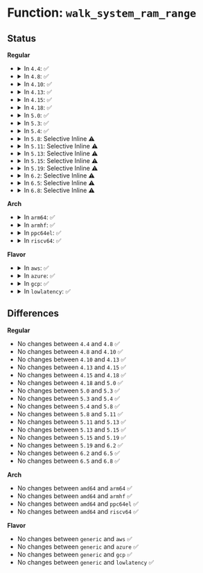 # Function: <code>walk_system_ram_range</code>

## Status
<b>Regular</b>
<ul>
<li>
<details>
<summary>In <code>4.4</code>: ✅</summary>

```c
int walk_system_ram_range(long unsigned int start_pfn, long unsigned int nr_pages, void *arg, int (*func)(long unsigned int, long unsigned int, void *));
```

**Collision:** Unique Global

**Inline:** No

**Transformation:** False

**Instances:**

```
In kernel/resource.c (ffffffff81086ee0)
Location: kernel/resource.c:453
Inline: False
Direct callers:
  - arch/x86/mm/ioremap.c:__ioremap_caller
  - arch/x86/mm/pat.c:pat_pagerange_is_ram
  - kernel/resource.c:page_is_ram
  - mm/memory_hotplug.c:online_pages
  - mm/memory_hotplug.c:online_pages
  - fs/proc/kcore.c:kcore_update_ram
```
**Symbols:**

```
ffffffff81086ee0-ffffffff81086fc1: walk_system_ram_range (STB_GLOBAL)
```
</details>
</li>
<li>
<details>
<summary>In <code>4.8</code>: ✅</summary>

```c
int walk_system_ram_range(long unsigned int start_pfn, long unsigned int nr_pages, void *arg, int (*func)(long unsigned int, long unsigned int, void *));
```

**Collision:** Unique Global

**Inline:** No

**Transformation:** False

**Instances:**

```
In kernel/resource.c (ffffffff81089f00)
Location: kernel/resource.c:479
Inline: False
Direct callers:
  - arch/x86/mm/ioremap.c:__ioremap_caller
  - arch/x86/mm/pat.c:pat_pagerange_is_ram
  - kernel/resource.c:page_is_ram
  - mm/memory_hotplug.c:online_pages
  - mm/memory_hotplug.c:online_pages
  - fs/proc/kcore.c:kcore_update_ram
```
**Symbols:**

```
ffffffff81089f00-ffffffff81089fdc: walk_system_ram_range (STB_GLOBAL)
```
</details>
</li>
<li>
<details>
<summary>In <code>4.10</code>: ✅</summary>

```c
int walk_system_ram_range(long unsigned int start_pfn, long unsigned int nr_pages, void *arg, int (*func)(long unsigned int, long unsigned int, void *));
```

**Collision:** Unique Global

**Inline:** No

**Transformation:** False

**Instances:**

```
In kernel/resource.c (ffffffff8108ee50)
Location: kernel/resource.c:479
Inline: False
Direct callers:
  - arch/x86/mm/ioremap.c:__ioremap_caller
  - arch/x86/mm/pat.c:pat_pagerange_is_ram
  - kernel/resource.c:page_is_ram
  - mm/memory_hotplug.c:online_pages
  - mm/memory_hotplug.c:online_pages
  - fs/proc/kcore.c:kcore_update_ram
```
**Symbols:**

```
ffffffff8108ee50-ffffffff8108ef2c: walk_system_ram_range (STB_GLOBAL)
```
</details>
</li>
<li>
<details>
<summary>In <code>4.13</code>: ✅</summary>

```c
int walk_system_ram_range(long unsigned int start_pfn, long unsigned int nr_pages, void *arg, int (*func)(long unsigned int, long unsigned int, void *));
```

**Collision:** Unique Global

**Inline:** No

**Transformation:** False

**Instances:**

```
In kernel/resource.c (ffffffff8108be10)
Location: kernel/resource.c:479
Inline: False
Direct callers:
  - arch/x86/mm/ioremap.c:__ioremap_caller
  - arch/x86/mm/pat.c:pat_pagerange_is_ram
  - kernel/resource.c:page_is_ram
  - mm/memory_hotplug.c:online_pages
  - mm/memory_hotplug.c:online_pages
  - fs/proc/kcore.c:kcore_update_ram
```
**Symbols:**

```
ffffffff8108be10-ffffffff8108bee7: walk_system_ram_range (STB_GLOBAL)
```
</details>
</li>
<li>
<details>
<summary>In <code>4.15</code>: ✅</summary>

```c
int walk_system_ram_range(long unsigned int start_pfn, long unsigned int nr_pages, void *arg, int (*func)(long unsigned int, long unsigned int, void *));
```

**Collision:** Unique Global

**Inline:** No

**Transformation:** False

**Instances:**

```
In kernel/resource.c (ffffffff81092b50)
Location: kernel/resource.c:496
Inline: False
Direct callers:
  - arch/x86/mm/pat.c:pat_pagerange_is_ram
  - kernel/resource.c:page_is_ram
  - mm/memory_hotplug.c:__offline_pages
  - mm/memory_hotplug.c:__offline_pages
  - mm/memory_hotplug.c:online_pages
  - mm/memory_hotplug.c:online_pages
  - fs/proc/kcore.c:kcore_update_ram
```
**Symbols:**

```
ffffffff81092b50-ffffffff81092c29: walk_system_ram_range (STB_GLOBAL)
```
</details>
</li>
<li>
<details>
<summary>In <code>4.18</code>: ✅</summary>

```c
int walk_system_ram_range(long unsigned int start_pfn, long unsigned int nr_pages, void *arg, int (*func)(long unsigned int, long unsigned int, void *));
```

**Collision:** Unique Global

**Inline:** No

**Transformation:** False

**Instances:**

```
In kernel/resource.c (ffffffff81096570)
Location: kernel/resource.c:464
Inline: False
Direct callers:
  - arch/x86/mm/pat.c:pat_pagerange_is_ram
  - kernel/resource.c:page_is_ram
  - mm/memory_hotplug.c:__offline_pages
  - mm/memory_hotplug.c:__offline_pages
  - mm/memory_hotplug.c:online_pages
  - mm/memory_hotplug.c:online_pages
  - fs/proc/kcore.c:kcore_update_ram
```
**Symbols:**

```
ffffffff81096570-ffffffff81096649: walk_system_ram_range (STB_GLOBAL)
```
</details>
</li>
<li>
<details>
<summary>In <code>5.0</code>: ✅</summary>

```c
int walk_system_ram_range(long unsigned int start_pfn, long unsigned int nr_pages, void *arg, int (*func)(long unsigned int, long unsigned int, void *));
```

**Collision:** Unique Global

**Inline:** No

**Transformation:** False

**Instances:**

```
In kernel/resource.c (ffffffff8109e880)
Location: kernel/resource.c:458
Inline: False
Direct callers:
  - arch/x86/mm/pat.c:pat_pagerange_is_ram
  - kernel/resource.c:page_is_ram
  - mm/memory_hotplug.c:__offline_pages
  - mm/memory_hotplug.c:__offline_pages
  - mm/memory_hotplug.c:online_pages
  - mm/memory_hotplug.c:online_pages
  - fs/proc/kcore.c:kcore_update_ram
```
**Symbols:**

```
ffffffff8109e880-ffffffff8109e951: walk_system_ram_range (STB_GLOBAL)
```
</details>
</li>
<li>
<details>
<summary>In <code>5.3</code>: ✅</summary>

```c
int walk_system_ram_range(long unsigned int start_pfn, long unsigned int nr_pages, void *arg, int (*func)(long unsigned int, long unsigned int, void *));
```

**Collision:** Unique Global

**Inline:** No

**Transformation:** False

**Instances:**

```
In kernel/resource.c (ffffffff810a2ed0)
Location: kernel/resource.c:475
Inline: False
Direct callers:
  - arch/x86/mm/pat.c:pat_pagerange_is_ram
  - kernel/resource.c:page_is_ram
  - mm/memory_hotplug.c:__offline_pages
  - mm/memory_hotplug.c:__offline_pages
  - mm/memory_hotplug.c:online_pages
  - mm/memory_hotplug.c:online_pages
  - fs/proc/kcore.c:kcore_update_ram
```
**Symbols:**

```
ffffffff810a2ed0-ffffffff810a2f9e: walk_system_ram_range (STB_GLOBAL)
```
</details>
</li>
<li>
<details>
<summary>In <code>5.4</code>: ✅</summary>

```c
int walk_system_ram_range(long unsigned int start_pfn, long unsigned int nr_pages, void *arg, int (*func)(long unsigned int, long unsigned int, void *));
```

**Collision:** Unique Global

**Inline:** No

**Transformation:** False

**Instances:**

```
In kernel/resource.c (ffffffff810a9510)
Location: kernel/resource.c:475
Inline: False
Direct callers:
  - arch/x86/mm/pat.c:pat_pagerange_is_ram
  - kernel/resource.c:page_is_ram
  - mm/memory_hotplug.c:__offline_pages
  - mm/memory_hotplug.c:__offline_pages
  - mm/memory_hotplug.c:online_pages
  - mm/memory_hotplug.c:online_pages
  - fs/proc/kcore.c:kcore_update_ram
```
**Symbols:**

```
ffffffff810a9510-ffffffff810a95de: walk_system_ram_range (STB_GLOBAL)
```
</details>
</li>
<li>
<details>
<summary>In <code>5.8</code>: Selective Inline ⚠️</summary>

```c
int walk_system_ram_range(long unsigned int start_pfn, long unsigned int nr_pages, void *arg, int (*func)(long unsigned int, long unsigned int, void *));
```

**Collision:** Unique Global

**Inline:** Selective

**Transformation:** False

**Instances:**

```
In kernel/resource.c (ffffffff810b0c37)
Location: kernel/resource.c:475
Inline: True
Inline callers:
  - kernel/resource.c:page_is_ram
Direct callers:
  - arch/x86/mm/pat/memtype.c:pat_pagerange_is_ram
  - mm/memory_hotplug.c:__offline_pages
  - mm/memory_hotplug.c:__offline_pages
  - mm/memory_hotplug.c:__offline_pages
  - mm/memory_hotplug.c:online_pages
  - mm/memory_hotplug.c:online_pages
```
**Symbols:**

```
ffffffff810b1100-ffffffff810b11ce: walk_system_ram_range (STB_GLOBAL)
```
</details>
</li>
<li>
<details>
<summary>In <code>5.11</code>: Selective Inline ⚠️</summary>

```c
int walk_system_ram_range(long unsigned int start_pfn, long unsigned int nr_pages, void *arg, int (*func)(long unsigned int, long unsigned int, void *));
```

**Collision:** Unique Global

**Inline:** Selective

**Transformation:** False

**Instances:**

```
In kernel/resource.c (ffffffff810ac397)
Location: kernel/resource.c:482
Inline: True
Inline callers:
  - kernel/resource.c:page_is_ram
Direct callers:
  - arch/x86/mm/pat/memtype.c:pat_pagerange_is_ram
  - mm/memory_hotplug.c:offline_pages
```
**Symbols:**

```
ffffffff810ac860-ffffffff810ac92e: walk_system_ram_range (STB_GLOBAL)
```
</details>
</li>
<li>
<details>
<summary>In <code>5.13</code>: Selective Inline ⚠️</summary>

```c
int walk_system_ram_range(long unsigned int start_pfn, long unsigned int nr_pages, void *arg, int (*func)(long unsigned int, long unsigned int, void *));
```

**Collision:** Unique Global

**Inline:** Selective

**Transformation:** False

**Instances:**

```
In kernel/resource.c (ffffffff810ad207)
Location: kernel/resource.c:465
Inline: True
Inline callers:
  - kernel/resource.c:page_is_ram
Direct callers:
  - arch/x86/mm/pat/memtype.c:pat_pagerange_is_ram
  - mm/memory_hotplug.c:offline_pages
```
**Symbols:**

```
ffffffff810ada50-ffffffff810adb19: walk_system_ram_range (STB_GLOBAL)
```
</details>
</li>
<li>
<details>
<summary>In <code>5.15</code>: Selective Inline ⚠️</summary>

```c
int walk_system_ram_range(long unsigned int start_pfn, long unsigned int nr_pages, void *arg, int (*func)(long unsigned int, long unsigned int, void *));
```

**Collision:** Unique Global

**Inline:** Selective

**Transformation:** False

**Instances:**

```
In kernel/resource.c (ffffffff810bed77)
Location: kernel/resource.c:465
Inline: True
Inline callers:
  - kernel/resource.c:page_is_ram
Direct callers:
  - arch/x86/mm/pat/memtype.c:pat_pagerange_is_ram
  - mm/memory_hotplug.c:offline_pages
```
**Symbols:**

```
ffffffff810bf5d0-ffffffff810bf699: walk_system_ram_range (STB_GLOBAL)
```
</details>
</li>
<li>
<details>
<summary>In <code>5.19</code>: Selective Inline ⚠️</summary>

```c
int walk_system_ram_range(long unsigned int start_pfn, long unsigned int nr_pages, void *arg, int (*func)(long unsigned int, long unsigned int, void *));
```

**Collision:** Unique Global

**Inline:** Selective

**Transformation:** False

**Instances:**

```
In kernel/resource.c (ffffffff810d6434)
Location: kernel/resource.c:452
Inline: True
Inline callers:
  - kernel/resource.c:page_is_ram
Direct callers:
  - arch/x86/mm/pat/memtype.c:pat_pagerange_is_ram
  - mm/memory_hotplug.c:offline_pages
```
**Symbols:**

```
ffffffff810d69e0-ffffffff810d6acb: walk_system_ram_range (STB_GLOBAL)
```
</details>
</li>
<li>
<details>
<summary>In <code>6.2</code>: Selective Inline ⚠️</summary>

```c
int walk_system_ram_range(long unsigned int start_pfn, long unsigned int nr_pages, void *arg, int (*func)(long unsigned int, long unsigned int, void *));
```

**Collision:** Unique Global

**Inline:** Selective

**Transformation:** False

**Instances:**

```
In kernel/resource.c (ffffffff810f54a4)
Location: kernel/resource.c:452
Inline: True
Inline callers:
  - kernel/resource.c:page_is_ram
Direct callers:
  - arch/x86/mm/pat/memtype.c:pat_pagerange_is_ram
  - mm/memory_hotplug.c:offline_pages
```
**Symbols:**

```
ffffffff810f6400-ffffffff810f64eb: walk_system_ram_range (STB_GLOBAL)
```
</details>
</li>
<li>
<details>
<summary>In <code>6.5</code>: Selective Inline ⚠️</summary>

```c
int walk_system_ram_range(long unsigned int start_pfn, long unsigned int nr_pages, void *arg, int (*func)(long unsigned int, long unsigned int, void *));
```

**Collision:** Unique Global

**Inline:** Selective

**Transformation:** False

**Instances:**

```
In kernel/resource.c (ffffffff811018e4)
Location: kernel/resource.c:452
Inline: True
Inline callers:
  - kernel/resource.c:page_is_ram
Direct callers:
  - arch/x86/mm/pat/memtype.c:pat_pagerange_is_ram
  - mm/memory_hotplug.c:offline_pages
```
**Symbols:**

```
ffffffff81102850-ffffffff8110293b: walk_system_ram_range (STB_GLOBAL)
```
</details>
</li>
<li>
<details>
<summary>In <code>6.8</code>: Selective Inline ⚠️</summary>

```c
int walk_system_ram_range(long unsigned int start_pfn, long unsigned int nr_pages, void *arg, int (*func)(long unsigned int, long unsigned int, void *));
```

**Collision:** Unique Global

**Inline:** Selective

**Transformation:** False

**Instances:**

```
In kernel/resource.c (ffffffff8110b034)
Location: kernel/resource.c:507
Inline: True
Inline callers:
  - kernel/resource.c:page_is_ram
Direct callers:
  - arch/x86/mm/pat/memtype.c:pat_pagerange_is_ram
  - kernel/dma/direct.c:dma_direct_all_ram_mapped
  - mm/memory_hotplug.c:offline_pages
```
**Symbols:**

```
ffffffff8110c180-ffffffff8110c26b: walk_system_ram_range (STB_GLOBAL)
```
</details>
</li>
</ul>
<b>Arch</b>
<ul>
<li>
<details>
<summary>In <code>arm64</code>: ✅</summary>

```c
int walk_system_ram_range(long unsigned int start_pfn, long unsigned int nr_pages, void *arg, int (*func)(long unsigned int, long unsigned int, void *));
```

**Collision:** Unique Global

**Inline:** No

**Transformation:** False

**Instances:**

```
In kernel/resource.c (ffff8000101012f0)
Location: kernel/resource.c:475
Inline: False
Direct callers:
  - kernel/resource.c:page_is_ram
  - mm/memory_hotplug.c:online_pages
  - mm/memory_hotplug.c:online_pages
  - fs/proc/kcore.c:kcore_update_ram
```
**Symbols:**

```
ffff8000101012f0-ffff8000101013dc: walk_system_ram_range (STB_GLOBAL)
```
</details>
</li>
<li>
<details>
<summary>In <code>armhf</code>: ✅</summary>

```c
int walk_system_ram_range(long unsigned int start_pfn, long unsigned int nr_pages, void *arg, int (*func)(long unsigned int, long unsigned int, void *));
```

**Collision:** Unique Global

**Inline:** No

**Transformation:** False

**Instances:**

```
In kernel/resource.c (c035d924)
Location: kernel/resource.c:475
Inline: False
Direct callers:
  - kernel/resource.c:page_is_ram
```
**Symbols:**

```
c035d924-c035da20: walk_system_ram_range (STB_GLOBAL)
```
</details>
</li>
<li>
<details>
<summary>In <code>ppc64el</code>: ✅</summary>

```c
int walk_system_ram_range(long unsigned int start_pfn, long unsigned int nr_pages, void *arg, int (*func)(long unsigned int, long unsigned int, void *));
```

**Collision:** Unique Global

**Inline:** No

**Transformation:** False

**Instances:**

```
In kernel/resource.c (c0000000001489f0)
Location: kernel/resource.c:475
Inline: False
Direct callers:
  - arch/powerpc/platforms/pseries/iommu.c:enable_ddw
  - kernel/resource.c:page_is_ram
  - mm/memory_hotplug.c:__offline_pages
  - mm/memory_hotplug.c:__offline_pages
  - mm/memory_hotplug.c:online_pages
  - mm/memory_hotplug.c:online_pages
  - fs/proc/kcore.c:kcore_update_ram
```
**Symbols:**

```
c0000000001489f0-c000000000148b40: walk_system_ram_range (STB_GLOBAL)
```
</details>
</li>
<li>
<details>
<summary>In <code>riscv64</code>: ✅</summary>

```c
int walk_system_ram_range(long unsigned int start_pfn, long unsigned int nr_pages, void *arg, int (*func)(long unsigned int, long unsigned int, void *));
```

**Collision:** Unique Global

**Inline:** No

**Transformation:** False

**Instances:**

```
In kernel/resource.c (ffffffe0000c8686)
Location: kernel/resource.c:475
Inline: False
Direct callers:
  - kernel/resource.c:page_is_ram
  - fs/proc/kcore.c:kcore_update_ram
```
**Symbols:**

```
ffffffe0000c8686-ffffffe0000c8722: walk_system_ram_range (STB_GLOBAL)
```
</details>
</li>
</ul>
<b>Flavor</b>
<ul>
<li>
<details>
<summary>In <code>aws</code>: ✅</summary>

```c
int walk_system_ram_range(long unsigned int start_pfn, long unsigned int nr_pages, void *arg, int (*func)(long unsigned int, long unsigned int, void *));
```

**Collision:** Unique Global

**Inline:** No

**Transformation:** False

**Instances:**

```
In kernel/resource.c (ffffffff810a2e30)
Location: kernel/resource.c:475
Inline: False
Direct callers:
  - arch/x86/mm/pat.c:pat_pagerange_is_ram
  - kernel/resource.c:page_is_ram
  - mm/memory_hotplug.c:__offline_pages
  - mm/memory_hotplug.c:__offline_pages
  - mm/memory_hotplug.c:online_pages
  - mm/memory_hotplug.c:online_pages
  - fs/proc/kcore.c:kcore_update_ram
```
**Symbols:**

```
ffffffff810a2e30-ffffffff810a2efe: walk_system_ram_range (STB_GLOBAL)
```
</details>
</li>
<li>
<details>
<summary>In <code>azure</code>: ✅</summary>

```c
int walk_system_ram_range(long unsigned int start_pfn, long unsigned int nr_pages, void *arg, int (*func)(long unsigned int, long unsigned int, void *));
```

**Collision:** Unique Global

**Inline:** No

**Transformation:** False

**Instances:**

```
In kernel/resource.c (ffffffff81091810)
Location: kernel/resource.c:475
Inline: False
Direct callers:
  - arch/x86/mm/pat.c:pat_pagerange_is_ram
  - kernel/resource.c:page_is_ram
  - mm/memory_hotplug.c:__offline_pages
  - mm/memory_hotplug.c:__offline_pages
  - mm/memory_hotplug.c:online_pages
  - mm/memory_hotplug.c:online_pages
  - fs/proc/kcore.c:kcore_update_ram
```
**Symbols:**

```
ffffffff81091810-ffffffff810918de: walk_system_ram_range (STB_GLOBAL)
```
</details>
</li>
<li>
<details>
<summary>In <code>gcp</code>: ✅</summary>

```c
int walk_system_ram_range(long unsigned int start_pfn, long unsigned int nr_pages, void *arg, int (*func)(long unsigned int, long unsigned int, void *));
```

**Collision:** Unique Global

**Inline:** No

**Transformation:** False

**Instances:**

```
In kernel/resource.c (ffffffff810a2de0)
Location: kernel/resource.c:475
Inline: False
Direct callers:
  - arch/x86/mm/pat.c:pat_pagerange_is_ram
  - kernel/resource.c:page_is_ram
  - mm/memory_hotplug.c:__offline_pages
  - mm/memory_hotplug.c:__offline_pages
  - mm/memory_hotplug.c:online_pages
  - mm/memory_hotplug.c:online_pages
  - fs/proc/kcore.c:kcore_update_ram
```
**Symbols:**

```
ffffffff810a2de0-ffffffff810a2eae: walk_system_ram_range (STB_GLOBAL)
```
</details>
</li>
<li>
<details>
<summary>In <code>lowlatency</code>: ✅</summary>

```c
int walk_system_ram_range(long unsigned int start_pfn, long unsigned int nr_pages, void *arg, int (*func)(long unsigned int, long unsigned int, void *));
```

**Collision:** Unique Global

**Inline:** No

**Transformation:** False

**Instances:**

```
In kernel/resource.c (ffffffff810aae80)
Location: kernel/resource.c:475
Inline: False
Direct callers:
  - arch/x86/mm/pat.c:pat_pagerange_is_ram
  - kernel/resource.c:page_is_ram
  - mm/memory_hotplug.c:__offline_pages
  - mm/memory_hotplug.c:__offline_pages
  - mm/memory_hotplug.c:online_pages
  - mm/memory_hotplug.c:online_pages
  - fs/proc/kcore.c:kcore_update_ram
```
**Symbols:**

```
ffffffff810aae80-ffffffff810aaf4e: walk_system_ram_range (STB_GLOBAL)
```
</details>
</li>
</ul>

## Differences
<b>Regular</b>
<ul>
<li>
No changes between <code>4.4</code> and <code>4.8</code> ✅
</li>
<li>
No changes between <code>4.8</code> and <code>4.10</code> ✅
</li>
<li>
No changes between <code>4.10</code> and <code>4.13</code> ✅
</li>
<li>
No changes between <code>4.13</code> and <code>4.15</code> ✅
</li>
<li>
No changes between <code>4.15</code> and <code>4.18</code> ✅
</li>
<li>
No changes between <code>4.18</code> and <code>5.0</code> ✅
</li>
<li>
No changes between <code>5.0</code> and <code>5.3</code> ✅
</li>
<li>
No changes between <code>5.3</code> and <code>5.4</code> ✅
</li>
<li>
No changes between <code>5.4</code> and <code>5.8</code> ✅
</li>
<li>
No changes between <code>5.8</code> and <code>5.11</code> ✅
</li>
<li>
No changes between <code>5.11</code> and <code>5.13</code> ✅
</li>
<li>
No changes between <code>5.13</code> and <code>5.15</code> ✅
</li>
<li>
No changes between <code>5.15</code> and <code>5.19</code> ✅
</li>
<li>
No changes between <code>5.19</code> and <code>6.2</code> ✅
</li>
<li>
No changes between <code>6.2</code> and <code>6.5</code> ✅
</li>
<li>
No changes between <code>6.5</code> and <code>6.8</code> ✅
</li>
</ul>
<b>Arch</b>
<ul>
<li>
No changes between <code>amd64</code> and <code>arm64</code> ✅
</li>
<li>
No changes between <code>amd64</code> and <code>armhf</code> ✅
</li>
<li>
No changes between <code>amd64</code> and <code>ppc64el</code> ✅
</li>
<li>
No changes between <code>amd64</code> and <code>riscv64</code> ✅
</li>
</ul>
<b>Flavor</b>
<ul>
<li>
No changes between <code>generic</code> and <code>aws</code> ✅
</li>
<li>
No changes between <code>generic</code> and <code>azure</code> ✅
</li>
<li>
No changes between <code>generic</code> and <code>gcp</code> ✅
</li>
<li>
No changes between <code>generic</code> and <code>lowlatency</code> ✅
</li>
</ul>
